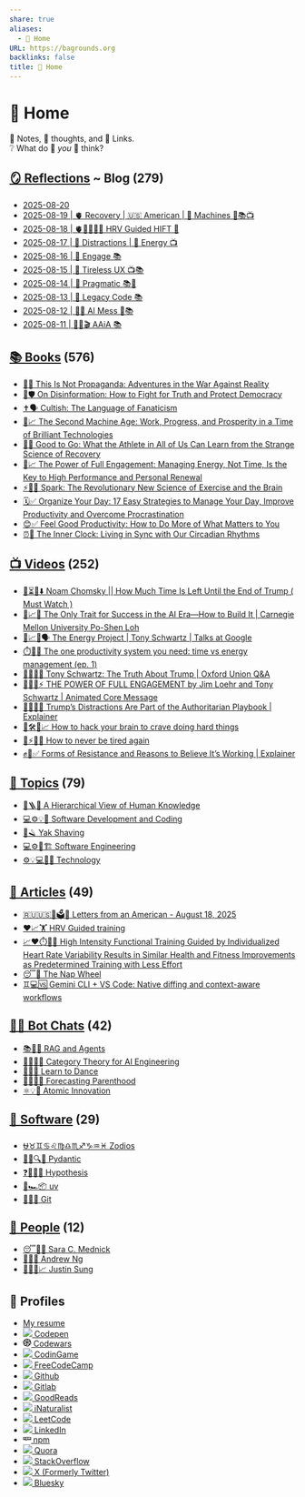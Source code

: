 ```yaml
---
share: true
aliases:
  - 🏡 Home
URL: https://bagrounds.org
backlinks: false
title: 🏡 Home
---
```

# 🏡 Home  
📑 Notes, 💭 thoughts, and 🔗 Links.  
❔ What do 🫵 _you_ 🤔 think?  
  
## [🪞 Reflections](./reflections/index.md) ~ Blog (279)  
- [2025-08-20](./reflections/2025-08-20.md)  
- [2025-08-19 | 🫀 Recovery | 🇺🇸 American | 🤖 Machines 📄📚📺](./reflections/2025-08-19.md)  
- [2025-08-18 | 🫀🦮🏋🏼‍♀️ HRV Guided HIFT 📄](./reflections/2025-08-18.md)  
- [2025-08-17 | 🤡 Distractions | 🔋 Energy 📺](./reflections/2025-08-17.md)  
- [2025-08-16 | 💍 Engage 📚](./reflections/2025-08-16.md)  
- [2025-08-15 | 🔋 Tireless UX 📺📚](./reflections/2025-08-15.md)  
- [2025-08-14 | 🧵 Pragmatic 📚📄](./reflections/2025-08-14.md)  
- [2025-08-13 | 📜 Legacy Code 📚](./reflections/2025-08-13.md)  
- [2025-08-12 | 🤖🤠 AI Mess 📄📚](./reflections/2025-08-12.md)  
- [2025-08-11 | 🤖🛃🎬 AAiA 📚](./reflections/2025-08-11.md)  
  
  
## [📚 Books](./books/index.md) (576)  
- [🤥📣 This Is Not Propaganda: Adventures in the War Against Reality](./books/this-is-not-propaganda.md)  
- [📢🛡️ On Disinformation: How to Fight for Truth and Protect Democracy](./books/on-disinformation-how-to-fight-for-truth-and-protect-democracy.md)  
- [✝️🗣️ Cultish: The Language of Fanaticism](./books/cultish-the-language-of-fanaticism.md)  
- [🤖📈 The Second Machine Age: Work, Progress, and Prosperity in a Time of Brilliant Technologies](./books/the-second-machine-age-work-progress-and-prosperity-in-a-time-of-brilliant-technologies.md)  
- [💪🧪 Good to Go: What the Athlete in All of Us Can Learn from the Strange Science of Recovery](./books/good-to-go-what-the-athlete-in-all-of-us-can-learn-from-the-strange-science-of-recovery.md)  
- [🔋📈 The Power of Full Engagement: Managing Energy, Not Time, Is the Key to High Performance and Personal Renewal](./books/the-power-of-full-engagement-managing-energy-not-time-is-the-key-to-high-performance-and-personal-renewal.md)  
- [⚡🧠🏃 Spark: The Revolutionary New Science of Exercise and the Brain](./books/spark-the-revolutionary-new-science-of-exercise-and-the-brain.md)  
- [🗓️✅ Organize Your Day: 17 Easy Strategies to Manage Your Day, Improve Productivity and Overcome Procrastination](./books/organize-your-day-17-easy-strategies-to-manage-your-day-improve-productivity-and-overcome-procrastination.md)  
- [😊✅ Feel Good Productivity: How to Do More of What Matters to You](./books/feel-good-productivity-how-to-do-more-of-what-matters-to-you.md)  
- [⏰👤 The Inner Clock: Living in Sync with Our Circadian Rhythms](./books/the-inner-clock-living-in-sync-with-our-circadian-rhythms.md)  
  
  
## [📺 Videos](./videos/index.md) (252)  
- [🤔⏳👹⬇️ Noam Chomsky || How Much Time Is Left Until the End of Trump ( Must Watch )](./videos/noam-chomsky-how-much-time-is-left-until-the-end-of-trump-must-watch.md)  
- [🤖📈🌟 The Only Trait for Success in the AI Era—How to Build It | Carnegie Mellon University Po-Shen Loh](./videos/the-only-trait-for-success-in-the-ai-era-how-to-build-it-carnegie-mellon-university-po-shen-loh.md)  
- [🔋📈🧘🗣️ The Energy Project | Tony Schwartz | Talks at Google](./videos/the-energy-project-tony-schwartz-talks-at-google.md)  
- [⏱️🔋✅ The one productivity system you need: time vs energy management (ep. 1)](./videos/the-one-productivity-system-you-need-time-vs-energy-management-ep-1.md)  
- [🤥📢👨‍💼 Tony Schwartz: The Truth About Trump | Oxford Union Q&A](./videos/tony-schwartz-the-truth-about-trump-oxford-union-q-a.md)  
- [🔋🎯💯⚡ THE POWER OF FULL ENGAGEMENT by Jim Loehr and Tony Schwartz | Animated Core Message](./videos/the-power-of-full-engagement-by-jim-loehr-and-tony-schwartz-animated-core-message.md)  
- [👹🤡👑📢 Trump’s Distractions Are Part of the Authoritarian Playbook | Explainer](./videos/trumps-distractions-are-part-of-the-authoritarian-playbook-explainer.md)  
- [🧠🛠️💪📈 How to hack your brain to crave doing hard things](./videos/how-to-hack-your-brain-to-crave-doing-hard-things.md)  
- [🔋⚡😴🌞 How to never be tired again](./videos/how-to-never-be-tired-again.md)  
- [✊📢✅ Forms of Resistance and Reasons to Believe It’s Working | Explainer](./videos/forms-of-resistance-and-reasons-to-believe-its-working-explainer.md)  
  
  
## [🌌 Topics](./topics/index.md) (79)  
- [🌲🪜🧠 A Hierarchical View of Human Knowledge](./topics/a-hierarchical-view-of-human-knowledge.md)  
- [💻⚙️💡💾 Software Development and Coding](./topics/software-development-and-coding.md)  
- [🦬🪒 Yak Shaving](./topics/yak-shaving.md)  
- [💻⚙️🧩🏗️ Software Engineering](./topics/software-engineering.md)  
- [⚙️💡💻🤖📡 Technology](./topics/technology.md)  
  
  
## [📄  Articles](./articles/index.md) (49)  
- [🇷🇺🇺🇸👹🗳️💸 Letters from an American - August 18, 2025](./articles/letters-from-an-american-august-18-2025.md)  
- [❤️📈🏋️ HRV Guided training](./articles/hrv-guided-training.md)  
- [📈❤️⏱️💪🧘 High Intensity Functional Training Guided by Individualized Heart Rate Variability Results in Similar Health and Fitness Improvements as Predetermined Training with Less Effort](./articles/high-intensity-functional-training-guided-by-individualized-heart-rate-variability-results-in-similar-health-and-fitness-improvements-as-predetermined-training-with-less-effort.md)  
- [😴🎡 The Nap Wheel](./articles/the-nap-wheel.md)  
- [♊💻🆚 Gemini CLI + VS Code: Native diffing and context-aware workflows](./articles/gemini-cli-+-vs-code-native-diffing-and-context-aware-workflows.md)  
  
  
## [🤖💬 Bot Chats](./bot-chats/index.md) (42)  
- [📚🤖💬 RAG and Agents](./bot-chats/rag-and-agents.md)  
- [📐🔗🤖🧠 Category Theory for AI Engineering](./bot-chats/category-theory-for-ai-engineering.md)  
- [💃🕺🎶 Learn to Dance](./bot-chats/learn-to-dance.md)  
- [🤰⏰👶🔮 Forecasting Parenthood](./bot-chats/forecasting-parenthood.md)  
- [⚛️💡🚀 Atomic Innovation](./bot-chats/atomic-innovation.md)  
  
  
## [💾 Software](./software/index.md) (29)  
- [⛎♉️♊️♋️♌️♍️♎️♏️♐️♑️♒️♓️ Zodios](./software/zodios.md)  
- [🐍📜🔍✅ Pydantic](./software/pydantic.md)  
- [❓🧪✅🤔 Hypothesis](./software/hypothesis.md)  
- [🐍🏎️📦 uv](./software/uv.md)  
- [💾➕🤝 Git](./software/git.md)  
  
  
## [👥 People](./people/index.md) (12)  
- [😴🧠🌃 Sara C. Mednick](./people/sara-c-mednick.md)  
- [👨‍🏫🤖 Andrew Ng](./people/andrew-ng.md)  
- [🧠👨‍🎓📈 Justin Sung](./people/justin-sung.md)  
  
  
## 🔗 Profiles  
- [My resume](./topics/my-resume.md)  
- <a href="http://codepen.io/bagrounds"><img style="height:1em; margin:0;" src="https://simpleicons.org/icons/codepen.svg"/> Codepen</a>  
- <a href="http://www.codewars.com/users/bagrounds"><img style="height:1em; margin:0;" src="https://raw.githubusercontent.com/bagrounds/icons/master/codewars.svg"/> Codewars</a>  
- <a href="https://www.codingame.com/profile/0d172b10ecb72b81c2bb2646e8be9d8a8930706"><img style="height:1em; margin:0;" src="https://simpleicons.org/icons/codingame.svg"/> CodinGame</a>  
- <a href="http://freecodecamp.com/bagrounds"><img style="height:1em; margin:0;" src="https://simpleicons.org/icons/freecodecamp.svg"/> FreeCodeCamp</a>  
- <a href="https://github.com/bagrounds"><img style="height:1em; margin:0;" src="https://simpleicons.org/icons/github.svg"/> Github</a>  
- <a href="http://gitlab.com/bagrounds"><img style="height:1em; margin:0;" src="https://simpleicons.org/icons/gitlab.svg"/> Gitlab</a>  
- <a href="http://goodreads.com/bagrounds"><img style="height:1em; margin:0;" src="https://simpleicons.org/icons/goodreads.svg"/> GoodReads</a>  
- <a href="https://www.inaturalist.org/people/8822063"><img style="height:1em; margin:0;" src="https://static.inaturalist.org/wiki_page_attachments/3154-original.png"/> iNaturalist</a>  
- <a href="https://leetcode.com/u/bagrounds"><img style="height:1em; margin:0;" src="https://simpleicons.org/icons/leetcode.svg"/> LeetCode</a>  
- <a href="https://linkedin.com/in/bagrounds"><img style="height:1em; margin:0;" src="https://simpleicons.org/icons/linkedin.svg"/> LinkedIn</a>  
- <a href="http://www.npmjs.com/~bagrounds"><img style="height:1em; margin:0;" src="https://raw.githubusercontent.com/bagrounds/icons/master/npm.svg"/> npm</a>  
- <a href="https://www.quora.com/profile/Bryan-Grounds"><img style="height:1em; margin:0;" src="https://simpleicons.org/icons/quora.svg"/> Quora</a>  
- <a href="http://stackoverflow.com/users/2081363/bagrounds"><img style="height:1em; margin:0;" src="https://simpleicons.org/icons/stackoverflow.svg"/> StackOverflow</a>  
- <a href="https://twitter.com/bagrounds"><img style="height:1em; margin:0;" src="https://simpleicons.org/icons/x.svg"/> X (Formerly Twitter)</a>  
- <a href="https://bsky.app/profile/bagrounds.bsky.social"><img style="height:1em; margin:0;" src="https://simpleicons.org/icons/bluesky.svg"/> Bluesky</a>